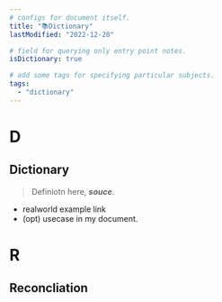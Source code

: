 ```yaml
---
# configs for document itself.
title: "📚Dictionary"
lastModified: "2022-12-28"

# field for querying only entry point notes.
isDictionary: true

# add some tags for specifying particular subjects.
tags:
  - "dictionary"
---
```

# D
## Dictionary
> Definiotn here, __*souce*__.
- realworld example link
- (opt) usecase in my document.

# R
## Reconcliation